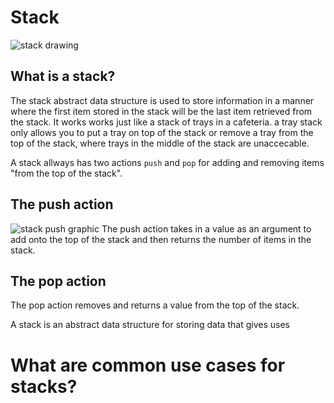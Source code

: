 # Stack
![stack drawing](https://github.com/slugbyte/data-structures/raw/master/assets/stack-header.png)

## What is a stack? 
The stack abstract data structure is used to store information in a manner where the first item stored in the stack will be the last item retrieved from the stack. It works works just like a stack of trays in a cafeteria. a tray stack only allows you to put a tray on top of the stack or remove a tray from the top of the stack, where trays in the middle of the stack are unaccecable.   

A stack allways has two actions `push` and `pop` for adding and removing items "from the top of the stack". 

## The push action 
![stack push graphic](https://github.com/slugbyte/data-structures/raw/master/assets/stack-push-graphic.png)
The push action takes in a value as an argument to add onto the top of the stack and then returns the number of items in the stack.

## The pop action 
The pop action removes and returns a value from the top of the stack.

A stack is an abstract data structure for storing data that gives uses 
# What are common use cases for stacks?
